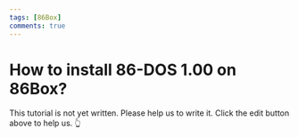 ```yaml
---
tags: [86Box]
comments: true
---
```


# How to install 86-DOS 1.00 on 86Box?

This tutorial is not yet written. Please help us to write it. Click the edit button above to help us. 👆